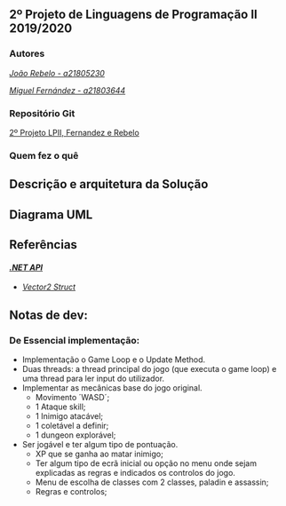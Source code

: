 ## 2º Projeto de Linguagens de Programação II 2019/2020

### Autores

*[João Rebelo - a21805230](https://github.com/JBernardoRebelo)*

*[Miguel Fernández - a21803644](https://github.com/MizuRyujin)*

### Repositório Git

[2º Projeto LPII, Fernandez
 e Rebelo](https://github.com/JBernardoRebelo/Projeto2_LPII_Fernandez_Rebelo)

### Quem fez o quê

## Descrição e arquitetura da Solução

## Diagrama UML

## Referências

#### *[.NET API](https://docs.microsoft.com/en-us/dotnet/api/?view=netcore-2.2)*

- *[Vector2 Struct](https://docs.microsoft.com/en-us/dotnet/api/system.numerics.vector2?view=netframework-4.8)*

## **Notas de dev:**

### **De Essencial implementação:**

- Implementação o Game Loop e o Update Method.
- Duas threads: a thread principal do jogo (que executa o game loop) e uma thread para ler input do utilizador.
- Implementar as mecânicas base do jogo original.
  - Movimento ´WASD´;
  - 1 Ataque skill;
  - 1 Inimigo atacável;
  - 1 coletável a definir;
  - 1 dungeon explorável;
- Ser jogável e ter algum tipo de pontuação.
  - XP que se ganha ao matar inimigo;
  - Ter algum tipo de ecrã inicial ou opção no menu onde sejam explicadas as regras e indicados os controlos do jogo.
  - Menu de escolha de classes com 2 classes, paladin e assassin;
  - Regras e controlos;
